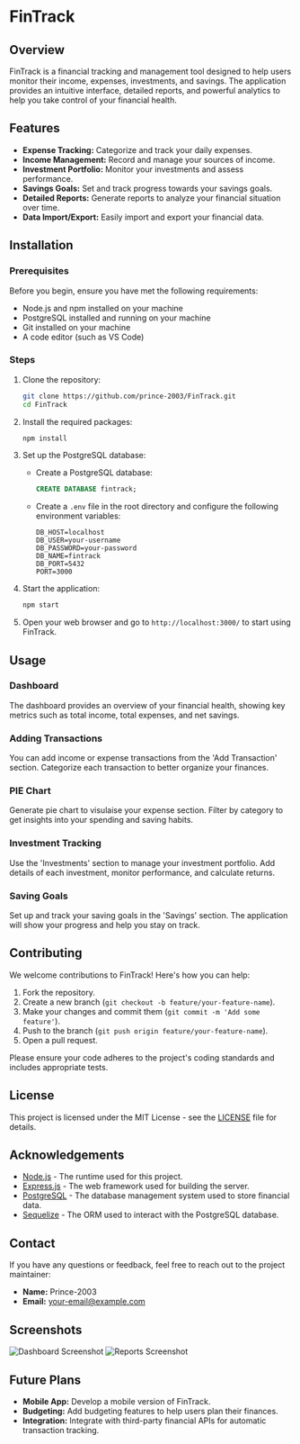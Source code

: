# FinTrack

## Overview

FinTrack is a financial tracking and management tool designed to help users monitor their income, expenses, investments, and savings. The application provides an intuitive interface, detailed reports, and powerful analytics to help you take control of your financial health.

## Features

- **Expense Tracking:** Categorize and track your daily expenses.
- **Income Management:** Record and manage your sources of income.
- **Investment Portfolio:** Monitor your investments and assess performance.
- **Savings Goals:** Set and track progress towards your savings goals.
- **Detailed Reports:** Generate reports to analyze your financial situation over time.
- **Data Import/Export:** Easily import and export your financial data.

## Installation

### Prerequisites

Before you begin, ensure you have met the following requirements:

- Node.js and npm installed on your machine
- PostgreSQL installed and running on your machine
- Git installed on your machine
- A code editor (such as VS Code)

### Steps

1. Clone the repository:

    ```bash
    git clone https://github.com/prince-2003/FinTrack.git
    cd FinTrack
    ```

2. Install the required packages:

    ```bash
    npm install
    ```

3. Set up the PostgreSQL database:

    - Create a PostgreSQL database:

      ```sql
      CREATE DATABASE fintrack;
      ```

    - Create a `.env` file in the root directory and configure the following environment variables:

      ```env
      DB_HOST=localhost
      DB_USER=your-username
      DB_PASSWORD=your-password
      DB_NAME=fintrack
      DB_PORT=5432
      PORT=3000
      ```
4. Start the application:

    ```bash
    npm start
    ```

5. Open your web browser and go to `http://localhost:3000/` to start using FinTrack.

## Usage

### Dashboard

The dashboard provides an overview of your financial health, showing key metrics such as total income, total expenses, and net savings.

### Adding Transactions

You can add income or expense transactions from the 'Add Transaction' section. Categorize each transaction to better organize your finances.

### PIE Chart

Generate pie chart to visulaise your expense section. Filter by category to get insights into your spending and saving habits.

### Investment Tracking

Use the 'Investments' section to manage your investment portfolio. Add details of each investment, monitor performance, and calculate returns.

### Saving Goals

Set up and track your saving goals in the 'Savings' section. The application will show your progress and help you stay on track.


## Contributing

We welcome contributions to FinTrack! Here's how you can help:

1. Fork the repository.
2. Create a new branch (`git checkout -b feature/your-feature-name`).
3. Make your changes and commit them (`git commit -m 'Add some feature'`).
4. Push to the branch (`git push origin feature/your-feature-name`).
5. Open a pull request.

Please ensure your code adheres to the project's coding standards and includes appropriate tests.

## License

This project is licensed under the MIT License - see the [LICENSE](LICENSE) file for details.

## Acknowledgements

- [Node.js](https://nodejs.org/) - The runtime used for this project.
- [Express.js](https://expressjs.com/) - The web framework used for building the server.
- [PostgreSQL](https://www.postgresql.org/) - The database management system used to store financial data.
- [Sequelize](https://sequelize.org/) - The ORM used to interact with the PostgreSQL database.

## Contact

If you have any questions or feedback, feel free to reach out to the project maintainer:

- **Name:** Prince-2003
- **Email:** [your-email@example.com](mailto:your-email@example.com)

## Screenshots

![Dashboard Screenshot](link-to-screenshot1)
![Reports Screenshot](link-to-screenshot2)

## Future Plans

- **Mobile App:** Develop a mobile version of FinTrack.
- **Budgeting:** Add budgeting features to help users plan their finances.
- **Integration:** Integrate with third-party financial APIs for automatic transaction tracking.

